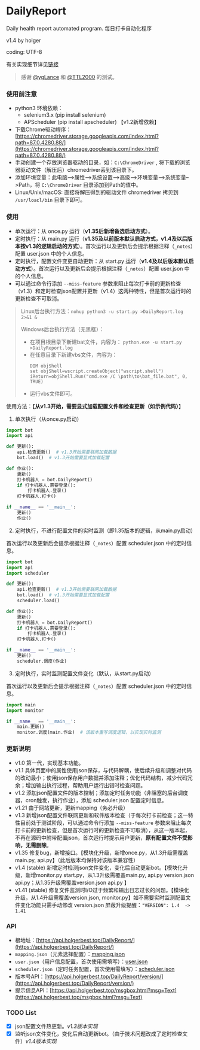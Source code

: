 # DailyReport

Daily health report automated program. 每日打卡自动化程序

v1.4 by holger

coding: UTF-8

有关实现细节详见[链接](https://holgerbest.top/2021/01/19/python-selenium/)

> 感谢 [@ygLance](https://github.com/ygLance) 和 [@TTL2000](https://github.com/TTL2000) 的测试。

### 使用前注意

- python3 环境依赖：
  - selenium3.x (pip install selenium)
  - APScheduler (pip install apscheduler) 【v1.2新增依赖】
- 下载Chrome驱动程序：[https://chromedriver.storage.googleapis.com/index.html?path=87.0.4280.88/](https://chromedriver.storage.googleapis.com/index.html?path=87.0.4280.88/)
- 手动创建一个存放浏览器驱动的目录，如：`C:\ChromeDriver` , 将下载的浏览器驱动文件（解压后）chromedriver丢到该目录下。
- 添加环境变量：此电脑–>属性–>系统设置–>高级–>环境变量–>系统变量–>Path，将 `C:\ChromeDriver` 目录添加到Path的值中。
- Linux/Unix/macOS: 直接将解压得到的驱动文件 chromedriver 拷贝到 `/usr/loacl/bin` 目录下即可。

### 使用

- 单次运行：从 once.py 运行（**v1.35后新增备选启动方式**）。
- 定时执行：从 main.py 运行（**v1.35及以前版本默认启动方式，v1.4及以后版本按v1.3的逻辑启动的方式**）。首次运行以及更新后会提示根据注释（`_notes`）配置 user.json 中的个人信息。
- 定时执行，配置文件变更自动更新：从 start.py 运行（**v1.4及以后版本默认启动方式**）。首次运行以及更新后会提示根据注释（`_notes`）配置 user.json 中的个人信息。
- 可以通过命令行添加 `--miss-feature` 参数来阻止每次打卡前的更新检查（v1.3）和定时检查json配置并更新（v1.4）这两种特性，但是首次运行时的更新检查不可取消。

> Linux后台执行方法：`nohup python3 -u start.py >DailyReport.log 2>&1 &`
> 
> Windows后台执行方法（无黑框）：
> - 在项目根目录下新建bat文件，内容为： `python.exe -u start.py >DailyReport.log `
> - 在任意目录下新建vbs文件，内容为：
>   ~~~vbs
>   DIM objShell
>   set objShell=wscript.createObject("wscript.shell")
>   iReturn=objShell.Run("cmd.exe /C \path\to\bat_file.bat", 0, TRUE)
>   ~~~
> - 运行vbs文件即可。

使用方法：【**从v1.3开始，需要显式加载配置文件和检查更新（如示例代码）**】

1. 单次执行（从once.py启动）

~~~python
import bot
import api

def 更新():
    api.检查更新()  # v1.3开始需要联网加载数据
    bot.load()  # v1.3开始需要显式加载配置

def 作业():
    更新()
    打卡机器人 = bot.DailyReport()
    if 打卡机器人.需要登录():
        打卡机器人.登录()
    打卡机器人.打卡()

if __name__ == '__main__':
    更新()
    作业()
~~~

2. 定时执行，不进行配置文件的实时监测（即1.35版本的逻辑，从main.py启动）

首次运行以及更新后会提示根据注释（`_notes`）配置 scheduler.json 中的定时信息。

~~~python
import bot
import api
import scheduler

def 更新():
    api.检查更新()  # v1.3开始需要联网加载数据
    bot.load()  # v1.3开始需要显式加载配置
    scheduler.load()

def 作业():
    更新()
    打卡机器人 = bot.DailyReport()
    if 打卡机器人.需要登录():
        打卡机器人.登录()
    打卡机器人.打卡()

if __name__ == '__main__':
    更新()
    scheduler.调度(作业)
~~~

3. 定时执行，实时监测配置文件变化（默认，从start.py启动）

首次运行以及更新后会提示根据注释（`_notes`）配置 scheduler.json 中的定时信息。

~~~python
import main
import monitor

if __name__ == '__main__':
    main.更新()
    monitor.调度(main.作业)  # 该版本重写调度逻辑，以实现实时监测
~~~

### 更新说明

- v1.0  第一代，实现基本功能。
- v1.1  具体页面中的属性使用json保存，与代码解耦，使后续升级和调整对代码的改动最小；使用json保存用户数据并添加注释；优化代码结构，减少代码冗余；增加输出执行过程，帮助用户运行出错时检查问题。
- v1.2  添加json配置文件的版本控制；添加定时任务功能（非阻塞的后台调度器，cron触发，执行作业），添加 scheduler.json 配置定时信息。
- v1.21 由于网站更新，更新mapping（务必升级）
- v1.3  新增json配置文件联网更新和软件版本检查（于每次打卡前检查；这一特性目前处于测试阶段，可以通过命令行添加 `--miss-feature` 参数来阻止每次打卡前的更新检查，但是首次运行时的更新检查不可取消），从这一版本起，不再在源码中附带配置json，首次运行时提示用户更新，**原有配置文件不受影响，无需删除**。
- v1.35 修复bug，新增接口。【模块化升级，新增once.py，从1.3升级需覆盖main.py, api.py】（此后版本均保持对该版本兼容性）
- v1.4  (stable) 新增定时检测json文件变化，变化后自动更新bot。【模块化升级，新增monitor.py start.py，从1.3升级需覆盖main.py, api.py version.json api.py；从1.35升级需覆盖version.json api.py 】
- v1.41 (stable) 修复文件监测时I/O过于频繁和输出日志过长的问题。【模块化升级，从1.4升级需覆盖version.json, monitor.py】如不需要实时监测配置文件变化功能只需手动修改 version.json 屏蔽升级提醒：`"VERSION": 1.4  ->  1.41`

### API

- 根地址：[https://api.holgerbest.top/DailyReport/](https://api.holgerbest.top/DailyReport/)
- `mapping.json`（元素选择配置）：[mapping.json](https://api.holgerbest.top/DailyReport/mapping.json)
- `user.json`（用户信息配置，首次使用需填写）：[user.json](https://api.holgerbest.top/DailyReport/user.json)
- `scheduler.json`（定时任务配置，首次使用需填写）：[scheduler.json](https://api.holgerbest.top/DailyReport/scheduler.json)
- 版本号API：[https://api.holgerbest.top/DailyReport/version/](https://api.holgerbest.top/DailyReport/version/)
- 提示信息API：[https://api.holgerbest.top/msgbox.html?msg=Text](https://api.holgerbest.top/msgbox.html?msg=Text)

### TODO List

- [x] json配置文件热更新。*v1.3版本实现*
- [x] 监听json文件变化，变化后自动更新bot。（由于技术问题改成了定时检查文件）*v1.4版本实现*